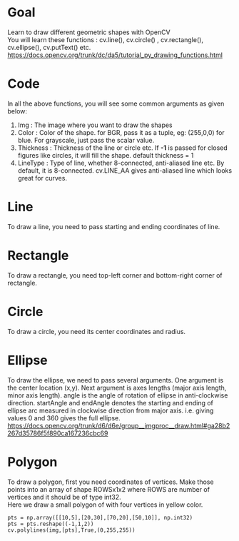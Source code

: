 # Goal    
Learn to draw different geometric shapes with OpenCV   
You will learn these functions : cv.line(), cv.circle() , cv.rectangle(), cv.ellipse(), cv.putText() etc.   
https://docs.opencv.org/trunk/dc/da5/tutorial_py_drawing_functions.html  


# Code
In all the above functions, you will see some common arguments as given below:  

1. Img : The image where you want to draw the shapes  
2. Color : Color of the shape. for BGR, pass it as a tuple, eg: (255,0,0) for blue. For grayscale, just pass the scalar value.  
3. Thickness : Thickness of the line or circle etc. If **-1** is passed for closed figures like circles, it will fill the shape. default thickness = 1  
4. LineType : Type of line, whether 8-connected, anti-aliased line etc. By default, it is 8-connected. cv.LINE_AA gives anti-aliased line which looks great for curves.  

# Line
To draw a line, you need to pass starting and ending coordinates of line.  

# Rectangle
To draw a rectangle, you need top-left corner and bottom-right corner of rectangle.   

# Circle
To draw a circle, you need its center coordinates and radius.   

# Ellipse
To draw the ellipse, we need to pass several arguments. One argument is the center location (x,y). Next argument is axes lengths (major axis length, minor axis length). angle is the angle of rotation of ellipse in anti-clockwise direction. startAngle and endAngle denotes the starting and ending of ellipse arc measured in clockwise direction from major axis. i.e. giving values 0 and 360 gives the full ellipse.   
https://docs.opencv.org/trunk/d6/d6e/group__imgproc__draw.html#ga28b2267d35786f5f890ca167236cbc69  

# Polygon  
To draw a polygon, first you need coordinates of vertices. Make those points into an array of shape ROWSx1x2 where ROWS are number of vertices and it should be of type int32.  
Here we draw a small polygon of with four vertices in yellow color.  

    pts = np.array([[10,5],[20,30],[70,20],[50,10]], np.int32)
    pts = pts.reshape((-1,1,2))
    cv.polylines(img,[pts],True,(0,255,255))

# 
